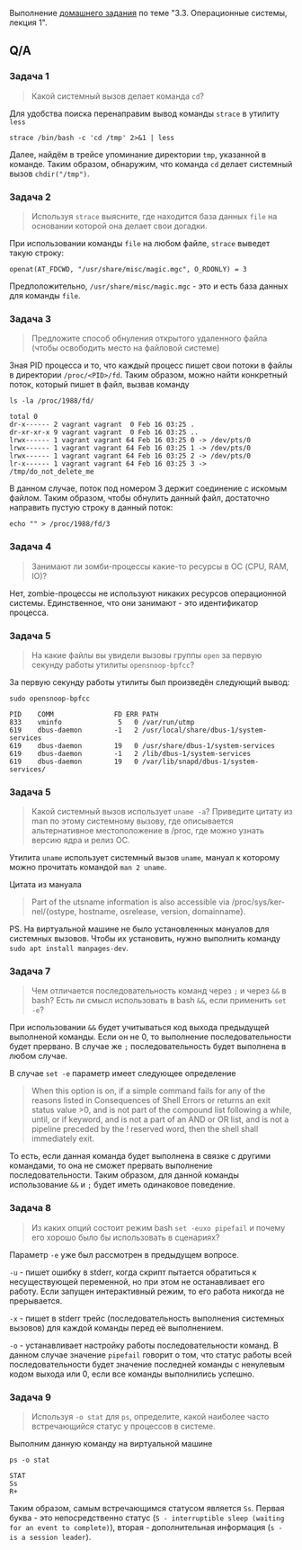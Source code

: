 Выполнение [домашнего задания](https://github.com/netology-code/sysadm-homeworks/blob/devsys10/03-sysadmin-03-os/README.md) 
по теме "3.3. Операционные системы, лекция 1".

## Q/A

### Задача 1

> Какой системный вызов делает команда `cd`?

Для удобства поиска перенаправим вывод команды `strace` в утилиту `less`

```shell
strace /bin/bash -c 'cd /tmp' 2>&1 | less
```

Далее, найдём в трейсе упоминание директории `tmp`, указанной в команде. Таким образом, обнаружим, что команда `cd` 
делает системный вызов `chdir("/tmp")`.

### Задача 2

> Используя `strace` выясните, где находится база данных `file` на основании которой она делает свои догадки.

При использовании команды `file` на любом файле, `strace` выведет такую строку:

```
openat(AT_FDCWD, "/usr/share/misc/magic.mgc", O_RDONLY) = 3
```

Предположительно, `/usr/share/misc/magic.mgc` - это и есть база данных для команды `file`.

### Задача 3

> Предложите способ обнуления открытого удаленного файла (чтобы освободить место на файловой системе)

Зная PID процесса и то, что каждый процесс пишет свои потоки в файлы в директории `/proc/<PID>/fd`.
Таким образом, можно найти конкретный поток, который пишет в файл, вызвав команду

```shell
ls -la /proc/1988/fd/

total 0
dr-x------ 2 vagrant vagrant  0 Feb 16 03:25 .
dr-xr-xr-x 9 vagrant vagrant  0 Feb 16 03:25 ..
lrwx------ 1 vagrant vagrant 64 Feb 16 03:25 0 -> /dev/pts/0
lrwx------ 1 vagrant vagrant 64 Feb 16 03:25 1 -> /dev/pts/0
lrwx------ 1 vagrant vagrant 64 Feb 16 03:25 2 -> /dev/pts/0
lr-x------ 1 vagrant vagrant 64 Feb 16 03:25 3 -> /tmp/do_not_delete_me
```

В данном случае, поток под номером 3 держит соединение с искомым файлом. Таким образом, чтобы обнулить данный файл,
достаточно направить пустую строку в данный поток:

```shell
echo "" > /proc/1988/fd/3
```

### Задача 4

> Занимают ли зомби-процессы какие-то ресурсы в ОС (CPU, RAM, IO)?

Нет, zombie-процессы не используют никаких ресурсов операционной системы.
Единственное, что они занимают - это идентификатор процесса.

### Задача 5

> На какие файлы вы увидели вызовы группы `open` за первую секунду работы утилиты `opensnoop-bpfcc`?

За первую секунду работы утилиты был произведён следующий вывод:

```shell
sudo opensnoop-bpfcc

PID    COMM               FD ERR PATH
833    vminfo              5   0 /var/run/utmp
619    dbus-daemon        -1   2 /usr/local/share/dbus-1/system-services
619    dbus-daemon        19   0 /usr/share/dbus-1/system-services
619    dbus-daemon        -1   2 /lib/dbus-1/system-services
619    dbus-daemon        19   0 /var/lib/snapd/dbus-1/system-services/
```

### Задача 5

> Какой системный вызов использует `uname -a`? Приведите цитату из man по этому системному вызову,
> где описывается альтернативное местоположение в /proc, где можно узнать версию ядра и релиз ОС.

Утилита `uname` использует системный вызов `uname`, мануал к которому можно прочитать командой `man 2 uname`.

Цитата из мануала
> Part of the utsname information is also accessible  via  /proc/sys/ker‐nel/{ostype, hostname, osrelease, version, domainname}.

PS. На виртуальной машине не было установленных мануалов для системных вызовов. Чтобы их установить,
нужно выполнить команду `sudo apt install manpages-dev`.  

### Задача 7

> Чем отличается последовательность команд через `;` и через `&&` в bash?
> Есть ли смысл использовать в bash `&&`, если применить `set -e`?

При использовании `&&` будет учитываться код выхода предыдущей выполненой команды. Если он не 0, то выполнение последовательности будет прервано.
В случае же `;` последовательность будет выполнена в любом случае.

В случае `set -e` параметр имеет следующее определение

> When this option is on, if a simple command fails for any of the reasons listed in Consequences of Shell Errors or returns an exit status value >0,
> and is not part of the compound list following a while, until, or if keyword, 
> and is not a part of an AND or OR list,
> and is not a pipeline preceded by the ! reserved word, then the shell shall immediately exit.

То есть, если данная команда будет выполнена в связке с другими командами, то она не сможет прервать выполнение последовательности.
Таким образом, для данной команды использование `&&` и `;` будет иметь одинаковое поведение. 

### Задача 8

> Из каких опций состоит режим bash `set -euxo pipefail` и почему его хорошо было бы использовать в сценариях?

Параметр `-e` уже был рассмотрен в предыдущем вопросе.

`-u` - пишет ошибку в stderr, когда скрипт пытается обратиться к несуществующей переменной, но при этом не останавливает его работу.
Если запущен интерактивный режим, то его работа никогда не прерывается.

`-x` - пишет в stderr трейс (последовательность выполнения системных вызовов) для каждой команды перед её выполнением.

`-o` - устанавливает настройку работы последовательности команд. В данном случае значение `pipefail` говорит о том,
что статус работы всей последовательности будет значение последней команды с ненулевым кодом выхода или 0, если все команды выполнились успешно.

### Задача 9

> Используя `-o stat` для `ps`, определите, какой наиболее часто встречающийся статус у процессов в системе.

Выполним данную команду на виртуальной машине
```shell
ps -o stat

STAT
Ss
R+
```

Таким образом, самым встречающимся статусом является `Ss`. Первая буква - это непосредственно статус (`S - interruptible sleep (waiting for an event to complete)`),
вторая - дополнительная информация (`s - is a session leader`).
